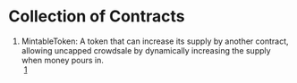 # Collection of Contracts

1. MintableToken: A token that can increase its supply by another contract, allowing uncapped crowdsale by dynamically increasing the supply when money pours in. <br>
&nbsp;[1](https://github.com/TokenMarketNet/ico/blob/master/contracts/MintableToken.sol)
